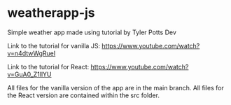 # weatherapp-js
Simple weather app made using tutorial by Tyler Potts Dev

Link to the tutorial for vanilla JS: https://www.youtube.com/watch?v=n4dtwWgRueI

Link to the tutorial for React: https://www.youtube.com/watch?v=GuA0_Z1llYU

All files for the vanilla version of the app are in the main branch.
All files for the React version are contained within the src folder.
